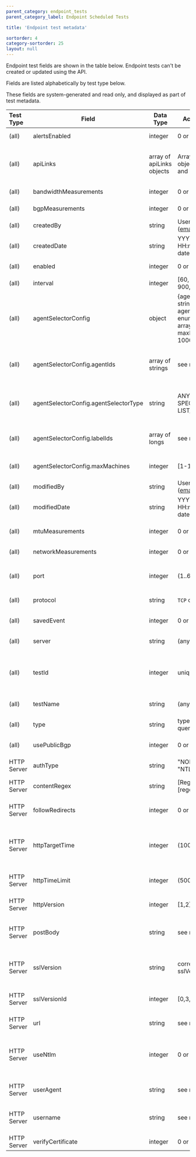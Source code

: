 ```yaml
---
parent_category: endpoint_tests
parent_category_label: Endpoint Scheduled Tests

title: 'Endpoint test metadata'

sortorder: 4
category-sortorder: 25
layout: null
---
```


Endpoint test fields are shown in the table below. Endpoint tests can't be created or updated using the API.

Fields are listed alphabetically by test type below.

These fields are system-generated and read only, and displayed as part of test metadata.

| Test Type   | Field                                 | Data Type                 | Acceptable Values                                                                                               | Notes                                                                                         |
|:------------|---------------------------------------|---------------------------|-----------------------------------------------------------------------------------------------------------------|-----------------------------------------------------------------------------------------------|
| (all)       | alertsEnabled                         | integer                   | 0 or 1                                                                                                          | 1 to enable alerts, or 0 to disable alerts                                                    |
| (all)       | apiLinks                              | array of apiLinks objects | Array of apiLink objects, showing rel and href elements                                                         | Self links to endpoint to pull test metadata, and data links to endpoint for test data        |
| (all)       | bandwidthMeasurements                 | integer                   | 0 or 1                                                                                                          | 1 to measure bandwidth                                                                        |
| (all)       | bgpMeasurements                       | integer                   | 0 or 1                                                                                                          | 1 to enable bgp measurements                                                                  |
| (all)       | createdBy                             | string                    | Username (email@company.com)                                                                                    | User's email                                                                                  |
| (all)       | createdDate                           | string                    | YYYY-MM-DD HH:mm:ss formatted date                                                                              | Shown in UTC                                                                                  |
| (all)       | enabled                               | integer                   | 0 or 1                                                                                                          | 1 to enable the test, 0 to disable the test                                                   |
| (all)       | interval                              | integer                   | \[60, 120, 300, 600, 900, 1800, 3600\]                                                                          | Value in seconds                                                                              |
| (all)       | agentSelectorConfig                   | object                    | {agentIds: array of strings, agentSelectorType: enum value, labelIds: array of longs, maxMachines: \[1-10000\]} | Agent selection object                                                                        |
| (all)       | agentSelectorConfig.agentIds          | array of strings          | see notes                                                                                                       | List of agent ids. Must be set if agentSelectorType == SPECIFIC_AGENTS                        |
| (all)       | agentSelectorConfig.agentSelectorType | string                    | ANY_AGENT, SPECIFIC_AGENTS, LIST_OF_LABELS                                                                      | Agent selection type: either all agents available, or list of agents, of list of agent labels |
| (all)       | agentSelectorConfig.labelIds          | array of longs            | see notes                                                                                                       | List of label ids. Must be set if agentSelectorType == LIST_OF_LABELS                         |
| (all)       | agentSelectorConfig.maxMachines       | integer                   | \[1-10000\]                                                                                                     | Upper limit of machines for the test                                                          |
| (all)       | modifiedBy                            | string                    | Username (email@company.com)                                                                                    | User's email                                                                                  |
| (all)       | modifiedDate                          | string                    | YYYY-MM-DD HH:mm:ss formatted date                                                                              | Shown in UTC                                                                                  |
| (all)       | mtuMeasurements                       | integer                   | 0 or 1                                                                                                          | 1 to measure MTU sizes on network tests                                                       |
| (all)       | networkMeasurements                   | integer                   | 0 or 1                                                                                                          | 1 to perform network tests                                                                    |
| (all)       | port                                  | integer                   | (1..65535)                                                                                                      | TCP port used to perform the test; if ICMP is selected, -1 is returned                        |
| (all)       | protocol                              | string                    | `TCP` or `ICMP`                                                                                                 | Protocol used to perform the test                                                             |
| (all)       | savedEvent                            | integer                   | 0 or 1                                                                                                          | Indicates 1 for a saved event, 0 for a normal test                                            |
| (all)       | server                                | string                    | (any)                                                                                                           | Target domain name or IP address                                                              |
| (all)       | testId                                | integer                   | unique ID of test                                                                                               | Each test is assigned a unique ID; this is used to access test data from other endpoints      |
| (all)       | testName                              | string                    | (any)                                                                                                           | Test name must be unique                                                                      |
| (all)       | type                                  | string                    | type of test being queried                                                                                      | Test type is implicit in the test creation url                                                |
| (all)       | usePublicBgp                          | integer                   | 0 or 1                                                                                                          | Use all the public BGP montiors                                                               |
| HTTP Server | authType                              | string                    | "NONE", "BASIC", or "NTLM"                                                                                      | Type of authentication for the test                                                           |
| HTTP Server | contentRegex                          | string                    | [Regular Expressions][regexp-quickref]                                                                          | This field does not require escaping                                                          |
| HTTP Server | followRedirects                       | integer                   | 0 or 1                                                                                                          | 0 to not follow HTTP/301 or HTTP/302 redirect directives.                                     |
| HTTP Server | httpTargetTime                        | integer                   | (100..5000)                                                                                                     | Target time for HTTP server completion; specified in milliseconds                             |
| HTTP Server | httpTimeLimit                         | integer                   | (5000..60000)                                                                                                   | Target time for HTTP Server timeout; specified in milliseconds                                |
| HTTP Server | httpVersion                           | integer                   | \[1,2\]                                                                                                         | 2 for prefer HTTP/2, 1 for HTTP/1.1 only                                                      |
| HTTP Server | postBody                              | string                    | see notes                                                                                                       | If the post body is set to something other than empty, the requestMethod will be set to POST  |
| HTTP Server | sslVersion                            | string                    | corresponds to sslVersionId                                                                                     | Reflects the verbose ssl protocol version used by a test                                      |
| HTTP Server | sslVersionId                          | integer                   | \[0,3,4,5,6\]                                                                                                   | 0 for default (Auto), 6 for TLS1.2, 5 for TLS1.1, 4 for TLS1.0, 3 for SSLv3                   |
| HTTP Server | url                                   | string                    | see notes                                                                                                       | Target for the test                                                                           |
| HTTP Server | useNtlm                               | integer                   | 0 or 1                                                                                                          | 1 for NTLM, 0 for Basic Authentication.  Requires username/password to be set                 |
| HTTP Server | userAgent                             | string                    | see notes                                                                                                       | user-agent string to be provided during the test                                              |
| HTTP Server | username                              | string                    | see notes                                                                                                       | username to be used for Basic/NTLM authentication                                             |
| HTTP Server | verifyCertificate                     | integer                   | 0 or 1                                                                                                          | 0 to ignore certificate errors                                                                |
